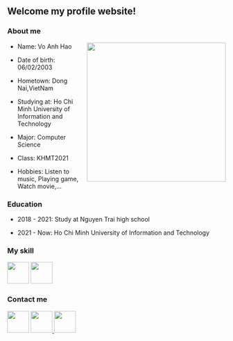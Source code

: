 ## Welcome my profile website!

### About me
<img align="right" height="320px" src="https://lh3.googleusercontent.com/2UwF52vBQGTjuzVgGJNoUg4hSXq423N94PtyLCo7LRUw5kON3r7rZKZeO1LPjF_IaewHGVBwInt13zs3vuxk-961dV8RCSo3N3iN09qlvCNg9AxH6GW1QLHRLJksmArMvxcBzGKcnOQafABIBEvIlRaH-32jy4yaJDLEDIkVcy6T6paid2C2D_MqrLz-CAdj8tTMgjwmNL5E-PoEnJZTfMyWH2AVCGqWS0fKBOHFZUvOvHhELSLhe4P8awWw0tWPO1_xw_PAVILFGeqNXnfyWJ3wQLqoZoowAPrwvvo_eeKtjGOCjRUIyRd7BapKuMjIxvUiGA78GCmpNAsiFvJyOqMgqETjZeQKkm0XqU2FGHvEHGyiFFj824e9pUqaAqIn1dULbskOEqxMRCZTbXFeqlMXWg2d51zY4eOqiue_TECaqM-nz_ed_Q_7aJnk_JabkBySWTHodJwhwHOszEqdMAi0GN_0mmKJbRqGrVUKjT6u2uBK2APJT8KzHBiToTJTPPl7WcBB-S1tnRQWE9BLS69nSN7jvnpzAUQQjvJ855uoia6hJICp3ph3tlfnngA_-rOuiJePFyHm9W7t4CzzjVES5Ga8IJ967bpi95DC1Q7rxhyKQuaGvO0dRUaRdM_Rn0XmtB1aemAYqvM4PlQZUPwQ9tUm278UbGTY7SBTNQgc69MgxxiCQFt8OMr2E05yEBcjVcXjHQXl3lwtjiccna8G=w707-h904-no?authuser=0" />

- Name: Vo Anh Hao

- Date of birth: 06/02/2003

- Hometown: Dong Nai,VietNam

- Studying at: Ho Chi Minh University of Information and Technology

- Major: Computer Science

- Class: KHMT2021

- Hobbies: Listen to music, Playing game, Watch movie,...
### Education

- 2018 - 2021: Study at Nguyen Trai high school

- 2021 - Now: Ho Chi Minh University of Information and Technology

### My skill

<img src="https://www.freepnglogos.com/uploads/javascript-png/javascript-shield-logo-icon-2.png" height ="50px" width = "50px">
<img src="https://user-images.githubusercontent.com/42747200/46140125-da084900-c26d-11e8-8ea7-c45ae6306309.png" height ="50px" width = "50px">

### Contact me

<a href="https://www.facebook.com/Heno0602/" > 
  <img src = "https://upload.wikimedia.org/wikipedia/commons/thumb/1/16/Facebook-icon-1.png/640px-Facebook-icon-1.png" height ="50px" width = "50px"></a>
<a href="https://www.instagram.com/_hao3830/">
  <img src ="https://www.transparentpng.com/thumb/logo-instagram/YfpFOL-logo-instagram-free-transparent.png" height = "50px" width = "50px"> </a>
<a href="https://www.linkedin.com/in/hào-võ-5770b3227/">
<img src ="https://na.panasonic.com/ca/sites/default/files/2018-10/linkedin-icon.png" height = "50px" width = "50px">
</a>


